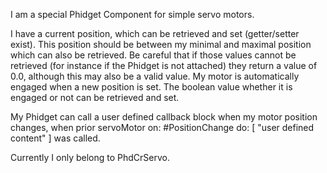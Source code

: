 I am a special Phidget Component for simple servo motors.

I have a current position, which can be retrieved and set (getter/setter exist). This position should be between my minimal and maximal position which can also be retrieved. Be careful that if those values cannot be retrieved (for instance if the Phidget is not attached) they return a value of 0.0, although this may also be a valid value.
My motor is automatically engaged when a new position is set. The boolean value whether it is engaged or not can be retrieved and set.

My Phidget can call a user defined callback block when my motor position changes, when prior
	servoMotor on: #PositionChange do: [ "user defined content" ]
was called.

Currently I only belong to PhdCrServo.